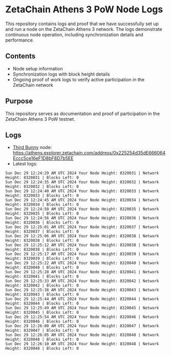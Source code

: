 # ZetaChain Athens 3 PoW Node Logs
This repository contains logs and proof that we have successfully set up and run a node on the ZetaChain Athens 3 network. The logs demonstrate continuous node operation, including synchronization details and performance.

## Contents
- Node setup information
- Synchronization logs with block height details
- Ongoing proof of work logs to verify active participation in the ZetaChain network

## Purpose
This repository serves as documentation and proof of participation in the ZetaChain Athens 3 PoW testnet.

## Logs

- [Third Bunny](https://thirdbunny.xyz/) node: https://athens.explorer.zetachain.com/address/0x225254d35dE666064Eccc5ce16eF1D8bF8D7b5EE
- Latest logs:
```
Sun Dec 29 12:24:29 AM UTC 2024 Your Node Height: 8320031 | Network Height: 8320031 | Blocks Left: 0
Sun Dec 29 12:24:35 AM UTC 2024 Your Node Height: 8320032 | Network Height: 8320032 | Blocks Left: 0
Sun Dec 29 12:24:40 AM UTC 2024 Your Node Height: 8320033 | Network Height: 8320033 | Blocks Left: 0
Sun Dec 29 12:24:45 AM UTC 2024 Your Node Height: 8320034 | Network Height: 8320034 | Blocks Left: 0
Sun Dec 29 12:24:50 AM UTC 2024 Your Node Height: 8320035 | Network Height: 8320035 | Blocks Left: 0
Sun Dec 29 12:24:56 AM UTC 2024 Your Node Height: 8320036 | Network Height: 8320036 | Blocks Left: 0
Sun Dec 29 12:25:01 AM UTC 2024 Your Node Height: 8320037 | Network Height: 8320037 | Blocks Left: 0
Sun Dec 29 12:25:06 AM UTC 2024 Your Node Height: 8320038 | Network Height: 8320038 | Blocks Left: 0
Sun Dec 29 12:25:12 AM UTC 2024 Your Node Height: 8320038 | Network Height: 8320038 | Blocks Left: 0
Sun Dec 29 12:25:17 AM UTC 2024 Your Node Height: 8320039 | Network Height: 8320039 | Blocks Left: 0
Sun Dec 29 12:25:22 AM UTC 2024 Your Node Height: 8320040 | Network Height: 8320040 | Blocks Left: 0
Sun Dec 29 12:25:28 AM UTC 2024 Your Node Height: 8320041 | Network Height: 8320041 | Blocks Left: 0
Sun Dec 29 12:25:33 AM UTC 2024 Your Node Height: 8320042 | Network Height: 8320042 | Blocks Left: 0
Sun Dec 29 12:25:38 AM UTC 2024 Your Node Height: 8320043 | Network Height: 8320043 | Blocks Left: 0
Sun Dec 29 12:25:44 AM UTC 2024 Your Node Height: 8320044 | Network Height: 8320044 | Blocks Left: 0
Sun Dec 29 12:25:49 AM UTC 2024 Your Node Height: 8320045 | Network Height: 8320045 | Blocks Left: 0
Sun Dec 29 12:25:54 AM UTC 2024 Your Node Height: 8320046 | Network Height: 8320046 | Blocks Left: 0
Sun Dec 29 12:26:00 AM UTC 2024 Your Node Height: 8320047 | Network Height: 8320047 | Blocks Left: 0
Sun Dec 29 12:26:05 AM UTC 2024 Your Node Height: 8320048 | Network Height: 8320048 | Blocks Left: 0
Sun Dec 29 12:26:10 AM UTC 2024 Your Node Height: 8320048 | Network Height: 8320048 | Blocks Left: 0
```
